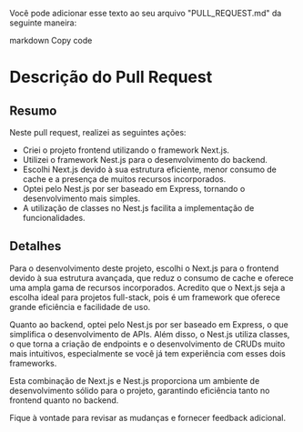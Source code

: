Você pode adicionar esse texto ao seu arquivo "PULL_REQUEST.md" da seguinte maneira:

markdown
Copy code

# Descrição do Pull Request

## Resumo

Neste pull request, realizei as seguintes ações:

- Criei o projeto frontend utilizando o framework Next.js.
- Utilizei o framework Nest.js para o desenvolvimento do backend.
- Escolhi Next.js devido à sua estrutura eficiente, menor consumo de cache e a presença de muitos recursos incorporados.
- Optei pelo Nest.js por ser baseado em Express, tornando o desenvolvimento mais simples.
- A utilização de classes no Nest.js facilita a implementação de funcionalidades.

## Detalhes

Para o desenvolvimento deste projeto, escolhi o Next.js para o frontend devido à sua estrutura avançada, que reduz o consumo de cache e oferece uma ampla gama de recursos incorporados. Acredito que o Next.js seja a escolha ideal para projetos full-stack, pois é um framework que oferece grande eficiência e facilidade de uso.

Quanto ao backend, optei pelo Nest.js por ser baseado em Express, o que simplifica o desenvolvimento de APIs. Além disso, o Nest.js utiliza classes, o que torna a criação de endpoints e o desenvolvimento de CRUDs muito mais intuitivos, especialmente se você já tem experiência com esses dois frameworks.

Esta combinação de Next.js e Nest.js proporciona um ambiente de desenvolvimento sólido para o projeto, garantindo eficiência tanto no frontend quanto no backend.

Fique à vontade para revisar as mudanças e fornecer feedback adicional.
